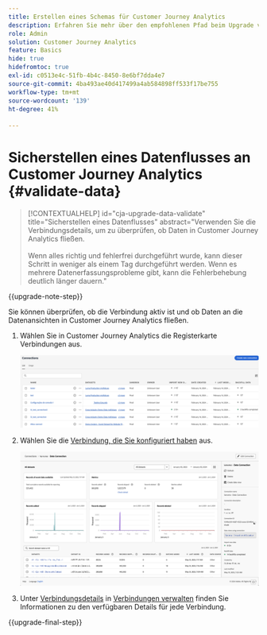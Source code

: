 ```yaml
---
title: Erstellen eines Schemas für Customer Journey Analytics
description: Erfahren Sie mehr über den empfohlenen Pfad beim Upgrade von Adobe Analytics auf Customer Journey Analytics
role: Admin
solution: Customer Journey Analytics
feature: Basics
hide: true
hidefromtoc: true
exl-id: c0513e4c-51fb-4b4c-8450-8e6bf7dda4e7
source-git-commit: 4ba493ae40d417499a4ab584898ff533f17be755
workflow-type: tm+mt
source-wordcount: '139'
ht-degree: 41%

---
```


# Sicherstellen eines Datenflusses an Customer Journey Analytics {#validate-data}

<!-- markdownlint-disable MD034 -->

>[!CONTEXTUALHELP]
>id="cja-upgrade-data-validate"
>title="Sicherstellen eines Datenflusses"
>abstract="Verwenden Sie die Verbindungsdetails, um zu überprüfen, ob Daten in Customer Journey Analytics fließen.<br><br>Wenn alles richtig und fehlerfrei durchgeführt wurde, kann dieser Schritt in weniger als einem Tag durchgeführt werden. Wenn es mehrere Datenerfassungsprobleme gibt, kann die Fehlerbehebung deutlich länger dauern."

<!-- markdownlint-enable MD034 -->

{{upgrade-note-step}}

Sie können überprüfen, ob die Verbindung aktiv ist und ob Daten an die Datenansichten in Customer Journey Analytics fließen.

1. Wählen Sie in Customer Journey Analytics die Registerkarte Verbindungen aus.

   ![Listenansicht](assets/list-view.png)

1. Wählen Sie die [Verbindung, die Sie konfiguriert haben](/help/getting-started/cja-upgrade/cja-upgrade-connection.md) aus.

   ![Fenster „Alle Datensätze“ mit den Widgets und Einstellungen](assets/conn-details.png)

1. Unter [Verbindungsdetails](/help/connections/manage-connections.md#manage-connections) in [Verbindungen verwalten](/help/connections/manage-connections.md) finden Sie Informationen zu den verfügbaren Details für jede Verbindung.

{{upgrade-final-step}}

<!-- Should we duplicate the content here or single source it with /help/connections/manage-connections.md -->
